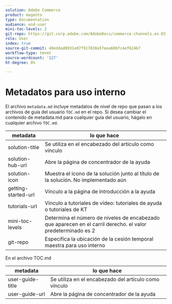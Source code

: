 ```yaml
---
solution: Adobe Commerce
product: magento
type: Documentation
audience: end-user
mini-toc-levels: 2
git-repo: https://git.corp.adobe.com/AdobeDocs/commerce-channels.es-ES
role: User
index: true
source-git-commit: 40eddad0931e87f917838a5feea60bfc4ef624b7
workflow-type: tm+mt
source-wordcount: '127'
ht-degree: 0%

---
```



# Metadatos para uso interno

El archivo `metadata.md` incluye metadatos de nivel de repo que pasan a los archivos de guía del usuario `TOC.md` en el repo. Si desea cambiar el contenido de metadata.md para cualquier guía del usuario, hágalo en cualquier archivo `TOC.md`.

| metadata | lo que hace |
|--- |--- |
| solution-title | Se utiliza en el encabezado del artículo como vínculo |
| solution-hub-url | Abre la página de concentrador de la ayuda |
| solution-icon | Muestra el icono de la solución junto al título de la solución. No implementado aún |
| getting-started-url | Vínculo a la página de introducción a la ayuda |
| tutorials-url | Vínculo a tutoriales de vídeo: tutoriales de ayuda o tutoriales de KT |
| mini-toc-levels | Determina el número de niveles de encabezado que aparecen en el carril derecho. el valor predeterminado es 2 |
| git-repo | Especifica la ubicación de la cesión temporal maestra para uso interno |

En el archivo TOC.md

| metadata | lo que hace |
|--- |--- |
| user-guide-title | Se utiliza en el encabezado del artículo como vínculo |
| user-guide-url | Abre la página de concentrador de la ayuda |
